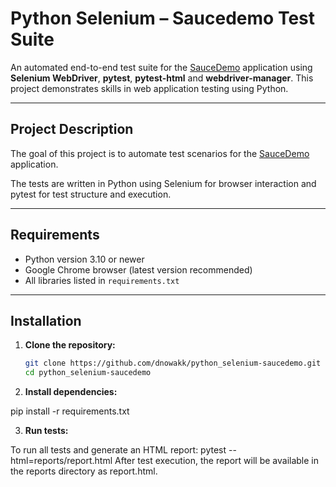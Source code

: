 # Python Selenium – Saucedemo Test Suite

An automated end-to-end test suite for the [SauceDemo](https://www.saucedemo.com/) application using **Selenium WebDriver**, **pytest**, **pytest-html** and **webdriver-manager**. This project demonstrates skills in web application testing using Python.

---

## Project Description

The goal of this project is to automate test scenarios for the [SauceDemo](https://www.saucedemo.com/) application.

The tests are written in Python using Selenium for browser interaction and pytest for test structure and execution.

---

## Requirements

- Python version 3.10 or newer
- Google Chrome browser (latest version recommended)
- All libraries listed in `requirements.txt`

---

## Installation

1. **Clone the repository:**

   ```bash
   git clone https://github.com/dnowakk/python_selenium-saucedemo.git
   cd python_selenium-saucedemo
   
2. **Install dependencies:**

pip install -r requirements.txt

3. **Run tests:** 

To run all tests and generate an HTML report:
pytest --html=reports/report.html
After test execution, the report will be available in the reports directory as report.html.


